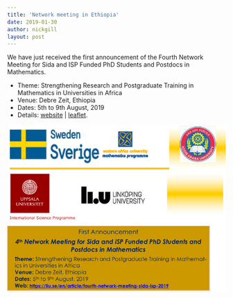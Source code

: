 ```yaml
---
title: 'Network meeting in Ethiopia'
date: 2019-01-30
author: nickgill
layout: post
---
```


We have just received the first announcement of the Fourth Network Meeting for Sida and ISP Funded PhD Students and Postdocs in Mathematics.

 - Theme: Strengthening Research and Postgraduate Training in Mathematics in Universities in Africa
 - Venue: Debre Zeit, Ethiopia
 - Dates: 5th to 9th August, 2019
 - Details: <a href = "https://liu.se/en/article/fourth-network-meeting-sida-isp-2019">website</a> | <a href = "isp_east_africa.pdf">leaflet</a>.

<img src="isp_east_africa.jpg" width=700>
